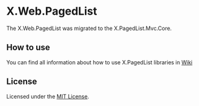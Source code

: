 # X.Web.PagedList

The X.Web.PagedList was migrated to the X.PagedList.Mvc.Core.

## How to use
You can find all information about how to use X.PagedList libraries in [Wiki](https://github.com/dncuug/X.PagedList/wiki)

## License
Licensed under the [MIT License](https://github.com/dncuug/X.PagedList/blob/master/LICENSE).